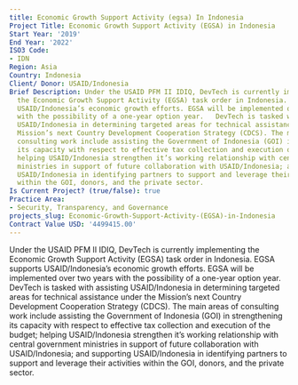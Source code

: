 ```yaml
---
title: Economic Growth Support Activity (egsa) In Indonesia
Project Title: Economic Growth Support Activity (EGSA) in Indonesia
Start Year: '2019'
End Year: '2022'
ISO3 Code:
- IDN
Region: Asia
Country: Indonesia
Client/ Donor: USAID/Indonesia
Brief Description: Under the USAID PFM II IDIQ, DevTech is currently implementing
  the Economic Growth Support Activity (EGSA) task order in Indonesia. EGSA supports
  USAID/Indonesia’s economic growth efforts. EGSA will be implemented over two years
  with the possibility of a one-year option year.   DevTech is tasked with assisting
  USAID/Indonesia in determining targeted areas for technical assistance under the
  Mission’s next Country Development Cooperation Strategy (CDCS). The main areas of
  consulting work include assisting the Government of Indonesia (GOI) in  strengthening
  its capacity with respect to effective tax collection and execution of the budget;
  helping USAID/Indonesia strengthen it’s working relationship with central government
  ministries in support of future collaboration with USAID/Indonesia; and supporting
  USAID/Indonesia in identifying partners to support and leverage their activities
  within the GOI, donors, and the private sector.
Is Current Project? (true/false): true
Practice Area:
- Security, Transparency, and Governance
projects_slug: Economic-Growth-Support-Activity-(EGSA)-in-Indonesia
Contract Value USD: '4499415.00'
---
```


Under the USAID PFM II IDIQ, DevTech is currently implementing the Economic Growth Support Activity (EGSA) task order in Indonesia. EGSA supports USAID/Indonesia’s economic growth efforts. EGSA will be implemented over two years with the possibility of a one-year option year.   DevTech is tasked with assisting USAID/Indonesia in determining targeted areas for technical assistance under the Mission’s next Country Development Cooperation Strategy (CDCS). The main areas of consulting work include assisting the Government of Indonesia (GOI) in  strengthening its capacity with respect to effective tax collection and execution of the budget; helping USAID/Indonesia strengthen it’s working relationship with central government ministries in support of future collaboration with USAID/Indonesia; and supporting USAID/Indonesia in identifying partners to support and leverage their activities within the GOI, donors, and the private sector.